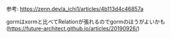 参考: https://zenn.dev/a_ichi1/articles/4b113d4c46857a

gormはxormと比べてRelationが張れるのでgormのほうがよいかも
    (https://future-architect.github.io/articles/20190926/)

